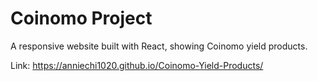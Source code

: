 # Coinomo Project

A responsive website built with React, showing Coinomo yield products. 

Link: https://anniechi1020.github.io/Coinomo-Yield-Products/ 

